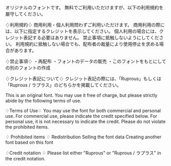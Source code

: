 オリジナルのフォントです。
無料でご利用いただけますが、以下の利用規約を厳守してください。

♢利用規約♢
商用利用・個人利用問わずご利用いただけます。
商用利用の際には、以下に指定するクレジットを表示してください。
個人利用の場合には、クレジット表記する必要はありません。
禁止事項に抵触しないようにしてください。
利用規約に抵触しない場合でも、配布者の裁量により使用停止を求める場合があります。

♢禁止事項♢
・再配布
・フォントのデータの販売
・このフォントをもとにしての別のフォントの作成

♢クレジット表記について♢
クレジット表記の際には、「Ruprous」もしくは「Ruprous / ラプラス」のどちらかを掲載してください。

This is an original font.
You may use it free of charge, but please strictly abide by the following terms of use.

♢Terms of Use♢
You may use the font for both commercial and personal use.
For commercial use, please indicate the credit specified below.
For personal use, it is not necessary to indicate the credit.
Please do not violate the prohibited items.

♢ Prohibited items ♢
Redistribution
Selling the font data
Creating another font based on this font

♢Credit notation ♢
Please list either "Ruprous" or "Ruprous / ラプラス" in the credit notation.
